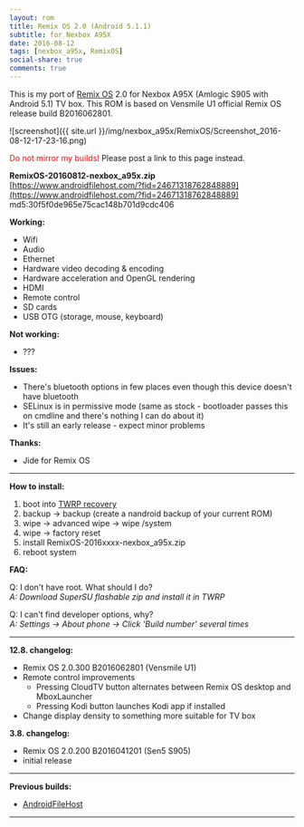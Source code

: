 ```yaml
---
layout: rom
title: Remix OS 2.0 (Android 5.1.1)
subtitle: for Nexbox A95X
date: 2016-08-12
tags: [nexbox_a95x, RemixOS]
social-share: true
comments: true
---
```


This is my port of [Remix OS](http://www.jide.com/remixos) 2.0 for Nexbox A95X (Amlogic S905 with Android 5.1) TV box. This ROM is based on Vensmile U1 official Remix OS release build B2016062801.

![screenshot]({{ site.url }}/img/nexbox_a95x/RemixOS/Screenshot_2016-08-12-17-23-16.png)

<span style="color:#FF0000;">Do not mirror my builds!</span> Please post a link to this page instead.

**RemixOS-20160812-nexbox_a95x.zip**  
[https://www.androidfilehost.com/?fid=24671318762848889](https://www.androidfilehost.com/?fid=24671318762848889)  
md5:30f5f0de965e75cac148b701d9cdc406

**Working:**

- Wifi
- Audio
- Ethernet
- Hardware video decoding & encoding
- Hardware acceleration and OpenGL rendering
- HDMI
- Remote control
- SD cards
- USB OTG (storage, mouse, keyboard)

**Not working:**

- ???

**Issues:**

- There's bluetooth options in few places even though this device doesn't have bluetooth
- SELinux is in permissive mode (same as stock - bootloader passes this on cmdline and there's nothing I can do about it)
- It's still an early release - expect minor problems

**Thanks:**

- Jide for Remix OS

----

**How to install:**

1. boot into [TWRP recovery](/devices/nexbox_a95x/TWRP)
2. backup -> backup (create a nandroid backup of your current ROM)
3. wipe -> advanced wipe -> wipe /system
4. wipe -> factory reset
5. install RemixOS-2016xxxx-nexbox_a95x.zip
6. reboot system

**FAQ:**

Q: I don't have root. What should I do?  
*A: Download SuperSU flashable zip and install it in TWRP*

Q: I can't find developer options, why?  
*A: Settings -> About phone -> Click 'Build number' several times*

----

**12.8. changelog:**

- Remix OS 2.0.300 B2016062801 (Vensmile U1)
- Remote control improvements
  - Pressing CloudTV button alternates between Remix OS desktop and MboxLauncher
  - Pressing Kodi button launches Kodi app if installed
- Change display density to something more suitable for TV box

**3.8. changelog:**

- Remix OS 2.0.200 B2016041201 (Sen5 S905)
- initial release

----

**Previous builds:**

- [AndroidFileHost](https://www.androidfilehost.com/?w=files&flid=89614)

----
